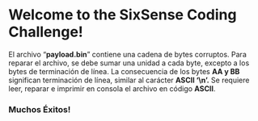 # Welcome to the SixSense Coding Challenge!

El archivo “**payload.bin**” contiene una cadena de bytes corruptos. Para reparar el archivo, se debe sumar una unidad a cada byte, excepto a los bytes de terminación de línea.
La consecuencia de los bytes **AA y BB** significan terminación de línea, similar al carácter **ASCII ‘\n’.**
Se requiere leer, reparar e imprimir en consola el archivo en código **ASCII**.

### Muchos Éxitos!